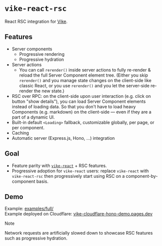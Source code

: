 # `vike-react-rsc`

React RSC integration for [Vike](https://vike.dev).

## Features

- Server components
  - Progressive rendering
  - Progressive hydration
- Server actions
  - You can call `rerender()` inside server actions to fully re-render & reload the full Server Component element tree. (Either you skip `rerender()` and you manage state changes on the client-side like classic React, or you use `rerender()` and you let the server-side re-render the new state.)
- RSC over RPC: on the client-side upon user interaction (e.g. click on button "show details"), you can load Server Component elements instead of loading data. So that you don't have to load heavy Components (e.g. markdown) on the client-side — even if they are a part of a dynamic UI.
- Built-in default `<Loading>` fallback, customizable globally, per page, or per component.
- Caching
- Automatic server (Express.js, Hono, ...) integration

## Goal

- Feature parity with [`vike-react`](https://vike.dev/vike-react) + RSC features.
- Progressive adoption for `vike-react` users: replace `vike-react` with `vike-react-rsc` then progressively start using RSC on a component-by-component basis.

## Demo

Example: [examples/full/](examples/full/)  
Example deployed on Cloudflare: [vike-cloudflare-hono-demo.pages.dev](https://vike-cloudflare-hono-demo.pages.dev)  
> [!NOTE]
> Network requests are artificially slowed down to showcase RSC features such as progressive hydration.
